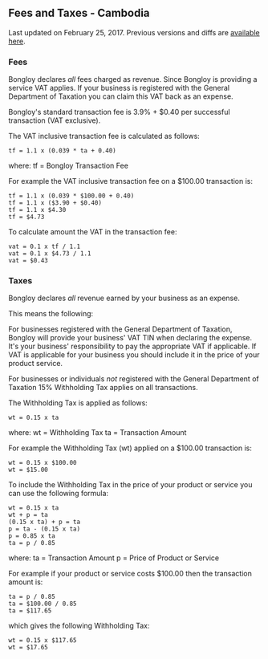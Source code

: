 ## Fees and Taxes - Cambodia

Last updated on February 25, 2017. Previous versions and diffs are [available here](http://github.com/bongloy/bongloy-terms).

### Fees

Bongloy declares *all* fees charged as revenue. Since Bongloy is providing a service VAT applies. If your business is registered with the General Department of Taxation you can claim this VAT back as an expense.

Bongloy's standard transaction fee is 3.9% + $0.40 per successful transaction (VAT exclusive).

The VAT inclusive transaction fee is calculated as follows:

```
tf = 1.1 x (0.039 * ta + 0.40)
```

where:
tf = Bongloy Transaction Fee

For example the VAT inclusive transaction fee on a $100.00 transaction is:

```
tf = 1.1 x (0.039 * $100.00 + 0.40)
tf = 1.1 x ($3.90 + $0.40)
tf = 1.1 x $4.30
tf = $4.73
```

To calculate amount the VAT in the transaction fee:

```
vat = 0.1 x tf / 1.1
vat = 0.1 x $4.73 / 1.1
vat = $0.43
```

### Taxes

Bongloy declares *all* revenue earned by your business as an expense.

This means the following:

For businesses registered with the General Department of Taxation, Bongloy will provide your business' VAT TIN when declaring the expense. It's your business' responsibility to pay the appropriate VAT if applicable. If VAT is applicable for your business you should include it in the price of your product service.

For businesses or individuals *not* registered with the General Department of Taxation 15% Withholding Tax applies on all transactions.

The Withholding Tax is applied as follows:

```
wt = 0.15 x ta
```

where:
wt = Withholding Tax
ta = Transaction Amount

For example the Withholding Tax (wt) applied on a $100.00 transaction is:

```
wt = 0.15 x $100.00
wt = $15.00
```

To include the Withholding Tax in the price of your product or service you can use the following formula:

```
wt = 0.15 x ta
wt + p = ta
(0.15 x ta) + p = ta
p = ta - (0.15 x ta)
p = 0.85 x ta
ta = p / 0.85
```

where:
ta = Transaction Amount
p = Price of Product or Service

For example if your product or service costs $100.00 then the transaction amount is:

```
ta = p / 0.85
ta = $100.00 / 0.85
ta = $117.65
```

which gives the following Withholding Tax:

```
wt = 0.15 x $117.65
wt = $17.65
```
